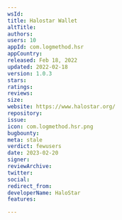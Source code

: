 ```yaml
---
wsId: 
title: Halostar Wallet
altTitle: 
authors: 
users: 10
appId: com.logmethod.hsr
appCountry: 
released: Feb 18, 2022
updated: 2022-02-18
version: 1.0.3
stars: 
ratings: 
reviews: 
size: 
website: https://www.halostar.org/
repository: 
issue: 
icon: com.logmethod.hsr.png
bugbounty: 
meta: stale
verdict: fewusers
date: 2023-02-20
signer: 
reviewArchive: 
twitter: 
social: 
redirect_from: 
developerName: HaloStar
features: 

---
```


